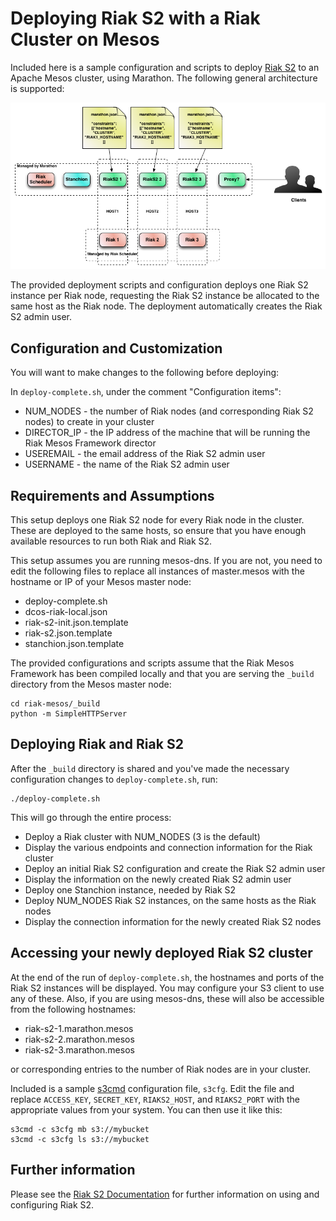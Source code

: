 # Deploying Riak S2 with a Riak Cluster on Mesos

Included here is a sample configuration and scripts to deploy
[Riak S2](http://basho.com/products/riak-s2/) to an Apache Mesos cluster, using
Marathon.  The following general architecture is supported:

![Architecture](img/RiakS2_Mesos.png)

The provided deployment scripts and configuration deploys one Riak S2 instance
per Riak node, requesting the Riak S2 instance be allocated to the same host as
the Riak node.  The deployment automatically creates the Riak S2 admin user.

## Configuration and Customization

You will want to make changes to the following before deploying:

In `deploy-complete.sh`, under the comment "Configuration items":
- NUM_NODES - the number of Riak nodes (and corresponding Riak S2 nodes) to
  create in your cluster
- DIRECTOR_IP - the IP address of the machine that will be running the Riak
  Mesos Framework director
- USEREMAIL - the email address of the Riak S2 admin user
- USERNAME - the name of the Riak S2 admin user

## Requirements and Assumptions

This setup deploys one Riak S2 node for every Riak node in the cluster.  These
are deployed to the same hosts, so ensure that you have enough available
resources to run both Riak and Riak S2.

This setup assumes you are running mesos-dns.  If you are not, you need to edit
the following files to replace all instances of master.mesos with the hostname
or IP of your Mesos master node:
- deploy-complete.sh
- dcos-riak-local.json
- riak-s2-init.json.template
- riak-s2.json.template
- stanchion.json.template

The provided configurations and scripts assume that the Riak Mesos Framework has
been compiled locally and that you are serving the `_build` directory from the
Mesos master node:

```
cd riak-mesos/_build
python -m SimpleHTTPServer
```

## Deploying Riak and Riak S2

After the `_build` directory is shared and you've made the necessary
configuration changes to `deploy-complete.sh`, run:

```
./deploy-complete.sh
```

This will go through the entire process:
- Deploy a Riak cluster with NUM_NODES (3 is the default)
- Display the various endpoints and connection information for the Riak cluster
- Deploy an initial Riak S2 configuration and create the Riak S2 admin user
- Display the information on the newly created Riak S2 admin user
- Deploy one Stanchion instance, needed by Riak S2
- Deploy NUM_NODES Riak S2 instances, on the same hosts as the Riak nodes
- Display the connection information for the newly created Riak S2 nodes

## Accessing your newly deployed Riak S2 cluster

At the end of the run of `deploy-complete.sh`, the hostnames and ports of the
Riak S2 instances will be displayed.  You may configure your S3 client to use
any of these.  Also, if you are using mesos-dns, these will also be accessible
from the following hostnames:
- riak-s2-1.marathon.mesos
- riak-s2-2.marathon.mesos
- riak-s2-3.marathon.mesos

or corresponding entries to the number of Riak nodes are in your cluster.

Included is a sample [s3cmd](http://s3tools.org/s3cmd) configuration file,
`s3cfg`.  Edit the file and replace `ACCESS_KEY`, `SECRET_KEY`, `RIAKS2_HOST`,
and `RIAKS2_PORT` with the appropriate values from your system.  You can then
use it like this:

```
s3cmd -c s3cfg mb s3://mybucket
s3cmd -c s3cfg ls s3://mybucket
```

## Further information

Please see the [Riak S2 Documentation](http://docs.basho.com/riakcs/latest/) for
further information on using and configuring Riak S2.

